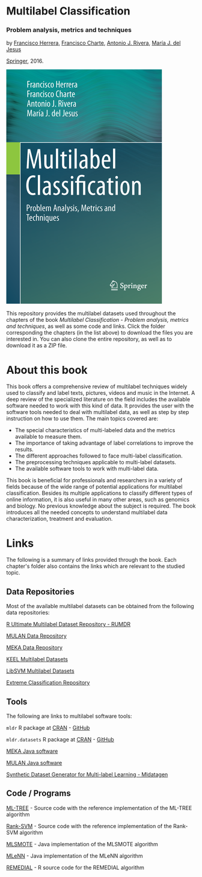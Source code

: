 <h1>Multilabel Classification</h1> <h3>Problem analysis, metrics and techniques</h3>

by [Francisco Herrera](https://scholar.google.es/citations?hl=es&user=HULIk-QAAAAJ&view_op=list_works&sortby=pubdate), [Francisco Charte](https://scholar.google.es/citations?hl=es&user=i8l_80EAAAAJ&view_op=list_works&sortby=pubdate), [Antonio J. Rivera](https://scholar.google.es/citations?hl=es&user=VW2FhqgAAAAJ&view_op=list_works&sortby=pubdate), [María J. del Jesus](https://scholar.google.es/citations?hl=es&user=1n84M0kAAAAJ&view_op=list_works&sortby=pubdate)

[Springer](http://www.springer.com/gp/book/9783319411101), 2016.

![Book Cover](Resources/BookCover.png)

This repository provides the multilabel datasets used throughout the chapters of the book *Multilabel Classification - Problem analysis, metrics and techniques*, as well as some code and links. Click the folder corresponding the chapters (in the list above) to download the files you are interested in. You can also clone the entire repository, as well as to download it as a ZIP file.

# About this book
This book offers a comprehensive review of multilabel techniques widely used to classify and label texts, pictures, videos and music in the Internet. A deep review of the specialized literature on the field includes the available software needed to work with this kind of data. It provides the user with the software tools needed to deal with multilabel data, as well as step by step instruction on how to use them. The main topics covered are:

+	The special characteristics of multi-labeled data and the metrics available to measure them.
+ The importance of taking advantage of label correlations to improve the results.
+ The different approaches followed to face multi-label classification.
+ The preprocessing techniques applicable to multi-label datasets.
+ The available software tools to work with multi-label data.

This book is beneficial for professionals and researchers in a variety of fields because of the wide range of potential applications for multilabel classification. Besides its multiple applications to classify different types of online information, it is also useful in many other areas, such as genomics and biology. No previous knowledge about the subject is required. The book introduces all the needed concepts to understand multilabel data characterization, treatment and evaluation.

# Links

The following is a summary of links provided through the book. Each chapter's folder also contains the links which are relevant to the studied topic.

## Data Repositories

Most of the available multilabel datasets can be obtained from the following data repositories:

[R Ultimate Multilabel Dataset Repository - RUMDR](https://github.com/fcharte/mldr.datasets/)

[MULAN Data Repository](http://mulan.sourceforge.net/datasets.html)

[MEKA Data Repository](http://sourceforge.net/projects/meka/files/Datasets/)

[KEEL Multilabel Datasets](http://sci2s.ugr.es/keel/multilabel.php)

[LibSVM Multilabel Datasets](http://www.csie.ntu.edu.tw/˜cjlin/libsvmtools/datasets/multilabel.html)

[Extreme Classification Repository](http://research.microsoft.com/en-us/um/people/manik/downloads/XC/XMLRepository.html)

## Tools

The following are links to multilabel software tools:

`mldr` R package at [CRAN](https://cran.r-project.org/web/packages/mldr/index.html) - [GitHub](https://github.com/fcharte/mldr/)

`mldr.datasets` R package at [CRAN](https://cran.r-project.org/web/packages/mldr.datasets/index.html) - [GitHub](https://github.com/fcharte/mldr.datasets/)

[MEKA Java software](https://adams.cms.waikato.ac.nz/snapshots/meka)

[MULAN Java software](http://mulan.sourceforge.net)

[Synthetic Dataset Generator for Multi-label Learning - Mldatagen](http://sites.labic.icmc.usp.br/mldatagen/)

## Code / Programs

[ML-TREE](https://sites.google.com/site/qysite) - Source code with the reference implementation of the ML-TREE algorithm

[Rank-SVM](http://cse.seu.edu.cn/people/zhangml/files/RankSVM.rar) - Source code with the reference implementation of the Rank-SVM algorithm

[MLSMOTE](http://simidat.ujaen.es/MLSMOTE) - Java implementation of the MLSMOTE algorithm

[MLeNN](http://simidat.ujaen.es/papers/mlenn) - Java implementation of the MLeNN algorithm

[REMEDIAL](https://github.com/fcharte/mldr/blob/master/demo/decouple.R) - R source code for the REMEDIAL algorithm